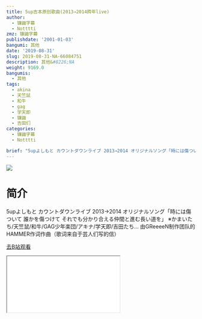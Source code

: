 ```yaml
---
title: 5up吉本原创歌曲(2013→2014跨年live)
author:
  - 镰鼬字幕
  - Notttti
zmz: 镰鼬字幕
publishdate: '2001-01-03'
bangumi: 其他
date: '2019-08-31'
slug: 2019-08-31-NA-66084751
description: 其他&#8226;NA
weight: 9169.0
bangumis:
  - 其他
tags:
  - akina
  - 天竺鼠
  - 和牛
  - gag
  - 学天即
  - 镰鼬
  - 吉田们
categories:
  - 镰鼬字幕
  - Notttti

brief: "5upよしもと カウントダウンライブ 2013→2014 オリジナルソング「時には傷ついて 誰かを傷つけて それでも分かり合える仲間と進む長い道を」 ※かまいたち/天竺鼠/和牛/GAG少年楽団/アキナ/学天即/吉田たち... 由GReeeeN制作团队的HAMMER作词作曲（歌词来自于芸人们写的信）"
---
```

![](https://raw.githubusercontent.com/tcgriffith/owaraisite/master/static/tmpimg/0f348017fe9455a4f31184a1b4a37dd2e268a51f.jpg.480.jpg)
# 简介  
5upよしもと カウントダウンライブ 2013→2014
オリジナルソング「時には傷ついて 誰かを傷つけて それでも分かり合える仲間と進む長い道を」
※かまいたち/天竺鼠/和牛/GAG少年楽団/アキナ/学天即/吉田たち...
由GReeeeN制作团队的HAMMER作词作曲（歌词来自于芸人们写的信）  

[去B站观看](https://www.bilibili.com/video/av66084751/)
<div class ="resp-container"><iframe class="testiframe" src="//player.bilibili.com/player.html?aid=66084751"", scrolling="no", allowfullscreen="true" > </iframe></div> 
